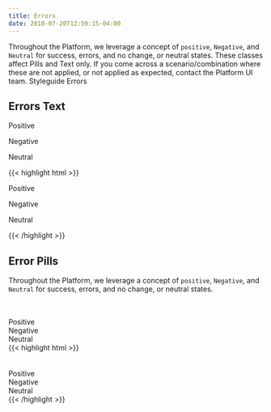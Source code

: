 ```yaml
---
title: Errors
date: 2018-07-20T12:59:15-04:00
---
```

Throughout the Platform, we leverage a concept of `positive`, `Negative`, and `Neutral` for success, errors, and no change, or neutral states.
These classes affect Pills and Text only.
If you come across a scenario/combination where these are not applied, or not applied as expected, contact the Platform UI team.
Styleguide Errors


## Errors Text

<p class="text-positive">Positive</p>
<p class="text-negative">Negative</p>
<p class="text-neutral">Neutral</p>

<div class="mt-3 mb-4">
{{< highlight html >}}
<p class="text-positive">Positive</p>
<p class="text-negative">Negative</p>
<p class="text-neutral">Neutral</p>
{{< /highlight >}}
</div>


## Error Pills

Throughout the Platform, we leverage a concept of `positive`, `Negative`, and `Neutral` for success, errors, and no change, or neutral states.

<div class="pill pill--circle-empty positive"></div>
<div class="pill pill--circle-empty negative"></div>
<div class="pill pill--circle-empty neutral"></div>
<div class="pill pill--circle-empty-dot positive"></div>
<div class="pill pill--circle-empty-dot negative"></div>
<div class="pill pill--circle-empty-dot neutral"></div>
<br><br>
<div class="pill positive">
  Positive
</div>
<div class="pill negative">
  Negative
</div>
<div class="pill neutral">
  Neutral
</div>

<div class="mt-3 mb-4">
{{< highlight html >}}
<div class="pill pill--circle-empty positive"></div>
<div class="pill pill--circle-empty negative"></div>
<div class="pill pill--circle-empty neutral"></div>
<div class="pill pill--circle-empty-dot positive"></div>
<div class="pill pill--circle-empty-dot negative"></div>
<div class="pill pill--circle-empty-dot neutral"></div>
<br><br>
<div class="pill positive">
  Positive
</div>
<div class="pill negative">
  Negative
</div>
<div class="pill neutral">
  Neutral
</div>
{{< /highlight >}}
</div>
